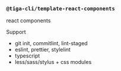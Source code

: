 ### `@tiga-cli/template-react-components`

react components

Support

- git init, commitlint, lint-staged
- eslint, prettier, stylelint
- typescript
- less/sass/stylus + css modules

